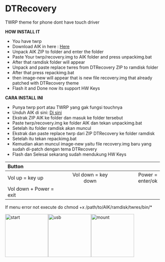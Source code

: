 # DTRecovery

TWRP theme for phone dont have touch driver

**HOW INSTALL IT**
- You have twrp
- Download AIK in here : [Here](https://github.com/osm0sis/Android-Image-Kitchen)
- Unpack AIK ZIP to folder and enter the folder
- Paste Your twrp/recovery.img to AIK folder and press unpackimg.bat
- After that ramdisk folder will appear
- Unpack and paste replace twres from DTRecovery ZIP to ramdisk folder
- After that press repackimg.bat
- then image-new will appear that is new file recovery.img that already patched with DTRecovery theme
- Flash it and Done now its support HW Keys

**CARA INSTALL INI**
- Punya twrp port atau TWRP yang gak fungsi touchnya
- Unduh AIK di sini: [Di sini](https://github.com/osm0sis/Android-Image-Kitchen)
- Ekstrak ZIP AIK ke folder dan masuk ke folder tersebut
- Paste twrp/recovery.img ke folder AIK dan tekan unpackimg.bat
- Setelah itu folder ramdisk akan muncul
- Ekstrak dan paste replace twrp dari ZIP DTRecovery ke folder ramdisk
- Setelah itu tekan repackimg.bat
- Kemudian akan muncul image-new yaitu file recovery.img baru yang sudah di-patch dengan tema DTRecovery
- Flash dan Selesai sekarang sudah mendukung HW Keys

| Button | | |
| :---- | :----: | ----: |
| Vol up = key up | Vol down = key down | Power = enter/ok |
| Vol down + Power = exit |

If menu error not execute do
chmod +x /path/to/AIK/ramdisk/twres/bin/*

<img width="140" alt="start" src="https://github.com/user-attachments/assets/168356c0-fdc2-4e76-8b22-6e03f35b8ad8" /><img width="140" alt="usb" src="https://github.com/user-attachments/assets/06ee6536-b36c-45b0-8e4b-b07badb547fb" /><img width="140" alt="mount" src="https://github.com/user-attachments/assets/0f054305-4267-42cb-ae6c-c6c9afa46118" />
